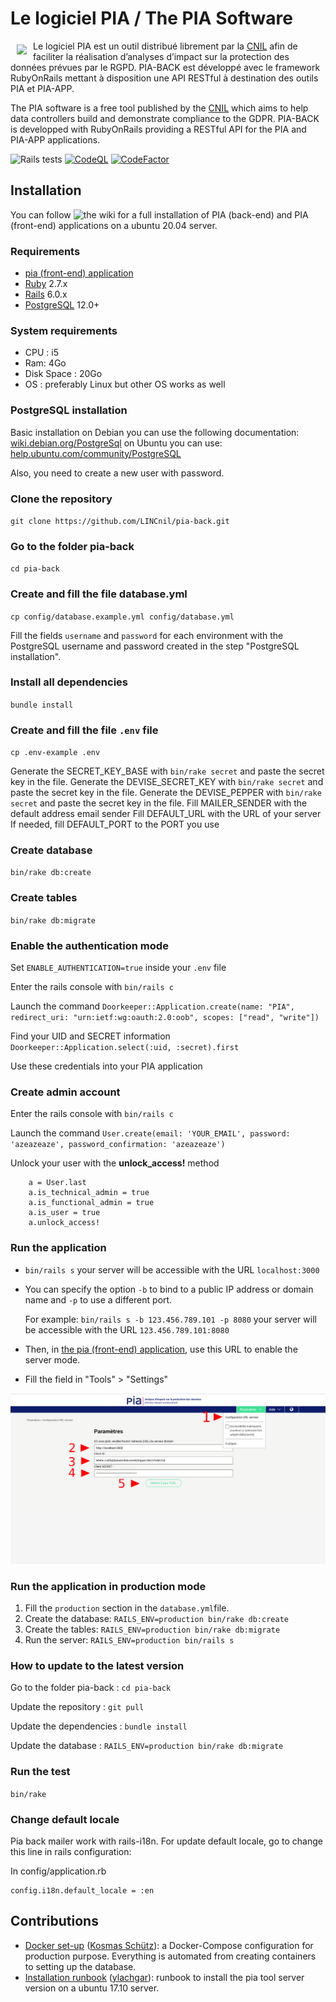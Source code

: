 # Le logiciel PIA / The PIA Software
<img src="https://raw.githubusercontent.com/LINCnil/pia/master/src/assets/images/pia-auth-logo.png" align="left" hspace="10" vspace="6"> Le logiciel PIA est un outil distribué librement par la [CNIL](https://www.cnil.fr/fr/outil-pia-telechargez-et-installez-le-logiciel-de-la-cnil) afin de faciliter la réalisation d’analyses d’impact sur la protection des données prévues par le RGPD.
PIA-BACK est développé avec le framework RubyOnRails mettant à disposition une API RESTful à destination des outils PIA et PIA-APP.

The PIA software is a free tool published by the [CNIL](https://www.cnil.fr/en/open-source-pia-software-helps-carry-out-data-protection-impact-assesment) which aims to help data controllers build and demonstrate compliance to the GDPR. 
PIA-BACK is developped with RubyOnRails providing a RESTful API for the PIA and PIA-APP applications. 

![Rails tests](https://github.com/lincnil/pia-back/workflows/CI/badge.svg?branch=master)
[![CodeQL](https://github.com/LINCnil/pia-back/actions/workflows/codeql-analysis.yml/badge.svg?branch=master)](https://github.com/LINCnil/pia-back/actions/workflows/codeql-analysis.yml)
[![CodeFactor](https://www.codefactor.io/repository/github/lincnil/pia-back/badge)](https://www.codefactor.io/repository/github/lincnil/pia-back)

## Installation
You can follow ![the wiki](https://github.com/LINCnil/pia-back/wiki) for a full installation of PIA (back-end) and PIA (front-end) applications on a ubuntu 20.04 server.

### Requirements
- [pia (front-end) application](https://github.com/LINCnil/pia)
- [Ruby](http://www.ruby-lang.org) 2.7.x
- [Rails](http://rubyonrails.org) 6.0.x
- [PostgreSQL](https://www.postgresql.org) 12.0+

### System requirements
- CPU : i5
- Ram: 4Go
- Disk Space : 20Go 
- OS : preferably Linux but other OS works as well

### PostgreSQL installation
Basic installation on Debian you can use the following documentation: [wiki.debian.org/PostgreSql](https://wiki.debian.org/PostgreSql)
on Ubuntu you can use: [help.ubuntu.com/community/PostgreSQL](https://help.ubuntu.com/community/PostgreSQL)

Also, you need to create a new user with password.

### Clone the repository
`git clone https://github.com/LINCnil/pia-back.git`

### Go to the folder pia-back
`cd pia-back`

### Create and fill the file database.yml
`cp config/database.example.yml config/database.yml`

Fill the fields `username` and `password` for each environment with the PostgreSQL username and password created in the step "PostgreSQL installation".

### Install all dependencies
`bundle install`

### Create and fill the file `.env` file
`cp .env-example .env`

Generate the SECRET_KEY_BASE with `bin/rake secret` and paste the secret key in the file.
Generate the DEVISE_SECRET_KEY with `bin/rake secret` and paste the secret key in the file.
Generate the DEVISE_PEPPER with `bin/rake secret` and paste the secret key in the file.
Fill MAILER_SENDER with the default address email sender
Fill DEFAULT_URL with the URL of your server 
If needed, fill DEFAULT_PORT to the PORT you use


### Create database
`bin/rake db:create`

### Create tables
`bin/rake db:migrate`

### Enable the authentication mode

Set `ENABLE_AUTHENTICATION=true` inside your `.env` file

Enter the rails console with `bin/rails c`

Launch the command `Doorkeeper::Application.create(name: "PIA", redirect_uri: "urn:ietf:wg:oauth:2.0:oob", scopes: ["read", "write"])`

Find your UID and SECRET information `Doorkeeper::Application.select(:uid, :secret).first`

Use these credentials into your PIA application

### Create admin account

Enter the rails console with `bin/rails c`

Launch the command `User.create(email: 'YOUR_EMAIL', password: 'azeazeaze', password_confirmation: 'azeazeaze')`

Unlock your user with the **unlock_access!** method

```
    a = User.last
    a.is_technical_admin = true
    a.is_functional_admin = true
    a.is_user = true
    a.unlock_access!
```

### Run the application
- `bin/rails s` your server will be accessible with the URL `localhost:3000`

- You can specify the option `-b` to bind to a public IP address or domain name and `-p` to use a different port.

    For example: `bin/rails s -b 123.456.789.101 -p 8080` your server will be accessible with the URL `123.456.789.101:8080`

- Then, in [the pia (front-end) application](https://github.com/LINCnil/pia), use this URL to enable the server mode. 

- Fill the field in "Tools" > "Settings"

![PIA Settings](public/pia-settings.png)

### Run the application in production mode
1. Fill the `production` section in the `database.yml`file.
2. Create the database: `RAILS_ENV=production bin/rake db:create`
3. Create the tables: `RAILS_ENV=production bin/rake db:migrate`
4. Run the server: `RAILS_ENV=production bin/rails s`

### How to update to the latest version

Go to the folder pia-back : `cd pia-back`

Update the repository : `git pull`

Update the dependencies : `bundle install`

Update the database : `RAILS_ENV=production bin/rake db:migrate`

### Run the test
`bin/rake`

### Change default locale
Pia back mailer work with rails-i18n. For update default locale, 
go to change this line in rails configuration:

In config/application.rb
```
config.i18n.default_locale = :en
```

## Contributions
- [Docker set-up](https://github.com/kosmas58/pia-docker) ([Kosmas Schütz](https://github.com/kosmas58)): a Docker-Compose configuration for production purpose. Everything is automated from creating containers to setting up the database. 
- [Installation runbook](https://github.com/LINCnil/pia/issues/77) ([ylachgar](https://github.com/ylachgar)): runbook to install the pia tool server version on a ubuntu 17.10 server.

